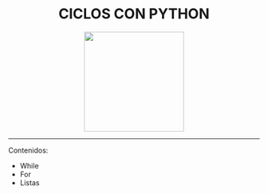 <h1 align="center">CICLOS CON PYTHON</h1>

<p align="center">

<img src="https://upload.wikimedia.org/wikipedia/commons/thumb/0/0a/Python.svg/1200px-Python.svg.png" width="200" heigth="200">

</p>

***

Contenidos:

- While
- For
- Listas
